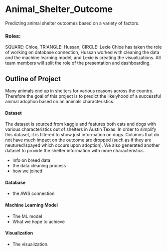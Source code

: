 # Animal_Shelter_Outcome
Predicting animal shelter outcomes based on a variety of factors.

### Roles: 
SQUARE: Chloe, TRIANGLE: Hussan, CIRCLE: Lexie
Chloe has taken the role of working on database connection, Hussan worked with cleaning the data and the machine learning model, and Lexie is creating the visualizations. All team members will split the role of the presentation and dashboarding. 

## Outline of Project 
Many animals end up in shelters for various reasons across the country. Therefore the goal of this project is to predict the likelyhood of a successful animal adoption based on an animals characteristics. 

#### Dataset
The dataset is sourced from kaggle and features both cats and dogs with various characteristics out of shelters in Austin Texas. In order to simplify this dataset, it is filtered to show just information on dogs. Columns that do not have much impact on the outcome are dropped (such as if they are neutured/spayed which occurs upon adoption). We also generated another dataset to provide the shelter information with more characteristics. 
- info on breed data
- the data cleaning process
- how we joined

#### Database
- the AWS connection

#### Machine Learning Model 
- The ML model 
- What we hope to achieve

#### Visualization
- The visualization. 
